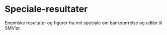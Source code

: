 # Speciale-resultater
Empiriske resultater og figurer fra mit speciale om bankstørrelse og udlån til SMV’er.
